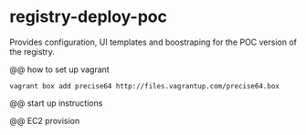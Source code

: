 registry-deploy-poc
===================

Provides configuration, UI templates and boostraping for the POC version of the registry. 

@@ how to set up vagrant

    vagrant box add precise64 http://files.vagrantup.com/precise64.box

@@ start up instructions

@@ EC2 provision
